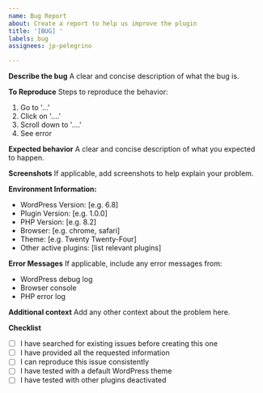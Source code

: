```yaml
---
name: Bug Report
about: Create a report to help us improve the plugin
title: '[BUG] '
labels: bug
assignees: jp-pelegrino

---
```


**Describe the bug**
A clear and concise description of what the bug is.

**To Reproduce**
Steps to reproduce the behavior:
1. Go to '...'
2. Click on '....'
3. Scroll down to '....'
4. See error

**Expected behavior**
A clear and concise description of what you expected to happen.

**Screenshots**
If applicable, add screenshots to help explain your problem.

**Environment Information:**
 - WordPress Version: [e.g. 6.8]
 - Plugin Version: [e.g. 1.0.0]
 - PHP Version: [e.g. 8.2]
 - Browser: [e.g. chrome, safari]
 - Theme: [e.g. Twenty Twenty-Four]
 - Other active plugins: [list relevant plugins]

**Error Messages**
If applicable, include any error messages from:
- WordPress debug log
- Browser console
- PHP error log

**Additional context**
Add any other context about the problem here.

**Checklist**
- [ ] I have searched for existing issues before creating this one
- [ ] I have provided all the requested information
- [ ] I can reproduce this issue consistently
- [ ] I have tested with a default WordPress theme
- [ ] I have tested with other plugins deactivated
